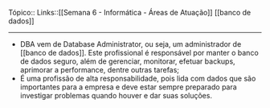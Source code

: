 Tópico::
Links::[[Semana 6 - Informática - Áreas de Atuação]] [[banco de dados]]

---

- DBA  vem  de  Database Administrator,  ou  seja,  um  administrador  de  [[banco de dados]].  Este  profissional  é  responsável  por  manter  o  banco  de  dados 
seguro, além de gerenciar, monitorar, efetuar backups, aprimorar a 
performance, dentre outras tarefas; 
- É  uma  profissão  de  alta  responsabilidade,  pois  lida  com  dados  que  são 
importantes para a empresa e deve estar sempre preparado para investigar 
problemas quando houver e dar suas soluções.


